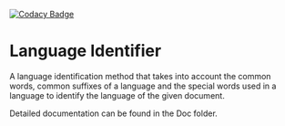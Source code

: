 [![Codacy Badge](https://api.codacy.com/project/badge/Grade/2bf05dc02483489187fdf6d0fac0f33b)](https://www.codacy.com/project/NargisTahara/LanguageIdentifier/dashboard?utm_source=github.com&amp;utm_medium=referral&amp;utm_content=NargisTahara/LanguageIdentifier&amp;utm_campaign=Badge_Grade_Dashboard)

# Language Identifier

A language identification method that takes into account the common words, common suffixes of a language and the special words used in a language to identify the language of the given document. 

Detailed documentation can be found in the Doc folder. 
